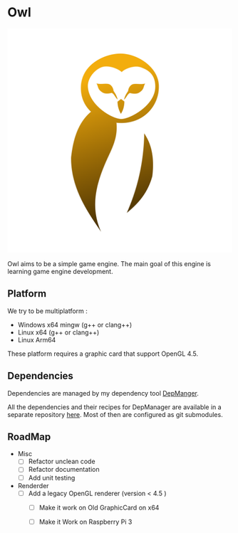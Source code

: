 # Owl

![](assets/logo/logo_owl.png)

Owl aims to be a simple game engine. The main goal of this engine is learning game engine
development.

## Platform

We try to be multiplatform :

* Windows x64 mingw (g++ or clang++)
* Linux x64 (g++ or clang++)
* Linux Arm64

These platform requires a graphic card that support OpenGL 4.5.

## Dependencies

Dependencies are managed by my dependency tool [DepManger](https://github.com/Silmaen/DepManager).

All the dependencies and their recipes for DepManager are available in a separate
repository [here](https://github.com/Silmaen/OwlDependencies).
Most of then are configured as git submodules.

## RoadMap

* Misc
    * [ ] Refactor unclean code
    * [ ] Refactor documentation
    * [ ] Add unit testing
* Renderder
    * [ ] Add a legacy OpenGL renderer (version < 4.5 )
        * [ ] Make it work on Old GraphicCard on x64
        * [ ] Make it Work on Raspberry Pi 3

